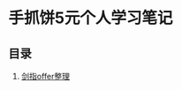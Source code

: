 ﻿# 手抓饼5元个人学习笔记
## 目录
1. [剑指offer整理](https://github.com/zqmath1994/Note/blob/master/%E5%89%91%E6%8C%87offer%E6%95%B4%E7%90%86/%E7%9B%AE%E5%BD%95.md)
